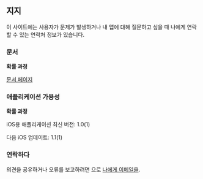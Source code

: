 ## 지지

이 사이트에는 사용자가 문제가 발생하거나 내 앱에 대해 질문하고 싶을 때 나에게 연락할 수 있는 연락처 정보가 있습니다.

### 문서

**확률 과정**

[문서 페이지](https://www.taketechease.com/time-series/stochastic-processes.html)

### 애플리케이션 가용성

**확률 과정**

iOS용 애플리케이션 최신 버전: 1.0(1)

다음 iOS 업데이트: 1.1(1)

### 연락하다

의견을 공유하거나 오류를 보고하려면 으로 [나에게 이메일을](mailto:i.d.kosinska@gmail.com).
